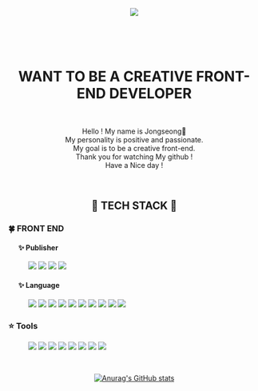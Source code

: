 <p align="center">
<img src="https://capsule-render.vercel.app/api?type=soft&color=auto&customColorList=12&height=200&section=header&text=DREAM%20COME%20TRUE👊&fontSize=40">
</p>
<br><br><br>

<h1 align="center">WANT TO BE A CREATIVE FRONT-END DEVELOPER</h2><br>
<p align="center">
Hello ! My name is Jongseong👋<br>
My personality is positive and passionate.<br>
My goal is to be a creative front-end.<br>
Thank you for watching My github !<br>
Have a Nice day !
</p><br>

**<h2 align="center">🌸 TECH STACK 🌸</h2>**
**<h3> 🍀 FRONT END </h3>**

<h4 style="margin-left: 20px">✨ Publisher</h4>
<p style="margin-left: 40px">
  <img src="https://img.shields.io/badge/HTML-E34F26?style=flat&logo=HTML5&logoColor=white">
  <img src="https://img.shields.io/badge/CSS-1572B6?style=flat&logo=CSS3&logoColor=white">
  <img src="https://img.shields.io/badge/Sass-CC6699?style=flat&logo=Sass&logoColor=white">
  <img src="https://img.shields.io/badge/Bootstrap-7952B3?style=flat&logo=Bootstrap&logoColor=white">
</p>

<h4 style="margin-left: 20px">✨ Language</h4>
<p style="margin-left: 40px">
  <img src="https://img.shields.io/badge/JavaScript-F7DF1E?style=flat-square&logo=JavaScript&logoColor=white">
  <img src="https://img.shields.io/badge/TypeScript-3178C6?style=flat&logo=TypeScript&logoColor=white">
  <img src="https://img.shields.io/badge/jQuery-0769AD?style=flat&logo=jQuery&logoColor=white">
  <img src="https://img.shields.io/badge/React-61DAFB?style=flat&logo=React&logoColor=white">
  <img src="https://img.shields.io/badge/Redux-764ABC?style=flat&logo=Redux&logoColor=white">
  <img src="https://img.shields.io/badge/React Query-FF4154?style=flat&logo=ReactQuery&logoColor=white">
  <img src="https://img.shields.io/badge/Styled Components-DB7093?style=flat&logo=Styled-components&logoColor=white">
  <img src="https://img.shields.io/badge/Prettier-F7B93E?style=flat&logo=Prettier&logoColor=white">
  <img src="https://img.shields.io/badge/ESLint-4B32C3?style=flat&logo=ESLint&logoColor=white">
  <img src="https://img.shields.io/badge/Atom Recoil-66595C?style=flat&logo=atom&logoColor=white">
</p>

**<h3> ⭐️ Tools </h3>**
<p style="margin-left: 40px;">
  <img src="https://img.shields.io/badge/Git-F05032?style=flat&logo=Git&logoColor=white">
  <img src="https://img.shields.io/badge/Github-181717?style=flat&logo=Github&logoColor=white">
  <img src="https://img.shields.io/badge/Figma-F24E1E?style=flat&logo=Figma&logoColor=white">
  <img src="https://img.shields.io/badge/Adobe Photoshop-31A8FF?style=flat&logo=Adobe Photoshop&logoColor=white">
  <img src="https://img.shields.io/badge/Adobe Illustrator-FF9A00?style=flat&logo=Adobe Illustrator&logoColor=white">
  <img src="https://img.shields.io/badge/Adobe XD-FF61F6?style=flat&logo=Adobe XD&logoColor=white">
  <img src="https://img.shields.io/badge/Notion-000000?style=flat&logo=Notion&logoColor=white">
  <img src="https://img.shields.io/badge/Slack-4A154B?style=flat&logo=Slack&logoColor=white">
</p>
<br>
<div align="center">

[![Anurag's GitHub stats](https://github-readme-stats.vercel.app/api?username=JJSEONG&show_icons=true&theme=dark)](https://github.com/anuraghazra/github-readme-stats)
</div>
